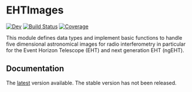 # EHTImages
[![Dev](https://img.shields.io/badge/docs-dev-blue.svg)](https://ehtjulia.github.io/EHTImages.jl/dev/)
[![Build Status](https://github.com/EHTJulia/EHTImages.jl/actions/workflows/CI.yml/badge.svg?branch=main)](https://github.com/EHTJulia/EHTImages.jl/actions/workflows/CI.yml?query=branch%3Amain)
[![Coverage](https://codecov.io/gh/EHTJulia/EHTImages.jl/branch/main/graph/badge.svg)](https://codecov.io/gh/EHTJulia/EHTImages.jl)

This module defines data types and implement basic functions to handle five dimensional astronomical images for radio interferometry in particular for the Event Horizon Telescope (EHT) and next generation EHT (ngEHT).


## Documentation
The [latest](https://ehtjulia.github.io/EHTImages.jl/dev) version available. The stable version has not been released. 